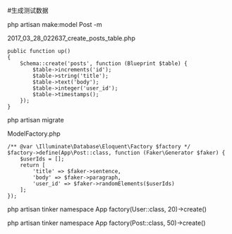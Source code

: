 #生成测试数据

php artisan make:model Post -m

2017_03_28_022637_create_posts_table.php
```
public function up()
{
    Schema::create('posts', function (Blueprint $table) {
        $table->increments('id');
        $table->string('title');
        $table->text('body');
        $table->integer('user_id');
        $table->timestamps();
    });
}
```

php artisan migrate

ModelFactory.php
```
/** @var \Illuminate\Database\Eloquent\Factory $factory */
$factory->define(App\Post::class, function (Faker\Generator $faker) {
    $userIds = [];
    return [
        'title' => $faker->sentence,
        'body' => $faker->paragraph,
        'user_id' => $faker->randomElements($userIds)
    ];
});
```

php artisan tinker
namespace App
factory(User::class, 20)->create()

php artisan tinker
namespace App
factory(Post::class, 50)->create()

